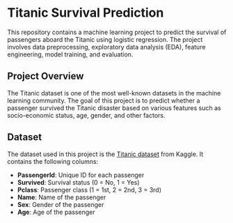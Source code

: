 # Titanic Survival Prediction

This repository contains a machine learning project to predict the survival of passengers aboard the Titanic using logistic regression. The project involves data preprocessing, exploratory data analysis (EDA), feature engineering, model training, and evaluation.

## Project Overview

The Titanic dataset is one of the most well-known datasets in the machine learning community. The goal of this project is to predict whether a passenger survived the Titanic disaster based on various features such as socio-economic status, age, gender, and other factors.

## Dataset

The dataset used in this project is the [Titanic dataset](https://www.kaggle.com/c/titanic/data) from Kaggle. It contains the following columns:

- **PassengerId**: Unique ID for each passenger
- **Survived**: Survival status (0 = No, 1 = Yes)
- **Pclass**: Passenger class (1 = 1st, 2 = 2nd, 3 = 3rd)
- **Name**: Name of the passenger
- **Sex**: Gender of the passenger
- **Age**: Age of the passenger
